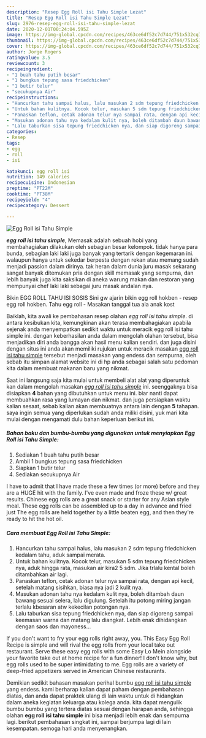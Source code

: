 ```yaml
---
description: "Resep Egg Roll isi Tahu Simple Lezat"
title: "Resep Egg Roll isi Tahu Simple Lezat"
slug: 2976-resep-egg-roll-isi-tahu-simple-lezat
date: 2020-12-01T00:24:04.595Z
image: https://img-global.cpcdn.com/recipes/463ce6df52c7d744/751x532cq70/egg-roll-isi-tahu-simple-foto-resep-utama.jpg
thumbnail: https://img-global.cpcdn.com/recipes/463ce6df52c7d744/751x532cq70/egg-roll-isi-tahu-simple-foto-resep-utama.jpg
cover: https://img-global.cpcdn.com/recipes/463ce6df52c7d744/751x532cq70/egg-roll-isi-tahu-simple-foto-resep-utama.jpg
author: Jorge Rogers
ratingvalue: 3.5
reviewcount: 3
recipeingredient:
- "1 buah tahu putih besar"
- "1 bungkus tepung sasa friedchicken"
- "1 butir telur"
- "secukupnya Air"
recipeinstructions:
- "Hancurkan tahu sampai halus, lalu masukan 2 sdm tepung friedchicken kedalam tahu, aduk sampai merata."
- "Untuk bahan kulitnya. Kocok telur, masukan 5 sdm tepung friedchicken nya, aduk hingga rata, masukan air kira2 5 sdm. Jika trlalu kental boleh ditambahkan air lagi."
- "Panaskan teflon, cetak adonan telur nya sampai rata, dengan api kecil, setelah matang sisihkan, biasa nya jadi 2 kulit nya."
- "Masukan adonan tahu nya kedalam kulit nya, boleh ditambah daun bawang sesuai selera, lalu digulung. Setelah itu potong miring jangan terlalu kbesaran atw kekecilan potongan nya."
- "Lalu taburkan sisa tepung friedchicken nya, dan siap digoreng sampai keemasan warna dan matang lalu diangkat. Lebih enak dihidangkan dengan saos dan mayoness..."
categories:
- Resep
tags:
- egg
- roll
- isi

katakunci: egg roll isi 
nutrition: 149 calories
recipecuisine: Indonesian
preptime: "PT22M"
cooktime: "PT38M"
recipeyield: "4"
recipecategory: Dessert

---
```



![Egg Roll isi Tahu Simple](https://img-global.cpcdn.com/recipes/463ce6df52c7d744/751x532cq70/egg-roll-isi-tahu-simple-foto-resep-utama.jpg)

<b><i>egg roll isi tahu simple</i></b>, Memasak adalah sebuah hobi yang membahagiakan dilakukan oleh sebagian besar kelompok. tidak hanya para bunda, sebagian laki laki juga banyak yang tertarik dengan kegemaran ini. walaupun hanya untuk sekedar berpesta dengan rekan atau memang sudah menjadi passion dalam dirinya. tak heran dalam dunia juru masak sekarang sangat banyak ditemukan pria dengan skill memasak yang sempurna, dan lebih banyak juga kita saksikan di aneka warung makan dan restoran yang mempunyai chef laki laki sebagai juru masak andalan nya.

Bikin EGG ROLL TAHU ISI SOSIS Sini gw ajarin bikin egg roll hokben - resep egg roll hokben. Tahu egg roll - Masakan tanggal tua ala anak kost

Baiklah, kita awali ke pembahasan resep olahan <i>egg roll isi tahu simple</i>. di antara kesibukan kita, kemungkinan akan terasa membahagiakan apabila sejenak anda menyempatkan sedikit waktu untuk meracik egg roll isi tahu simple ini. dengan keberhasilan anda dalam mengolah olahan tersebut, bisa menjadikan diri anda bangga akan hasil menu kalian sendiri. dan juga disini dengan situs ini anda akan memiliki rujukan untuk meracik masakan <u>egg roll isi tahu simple</u> tersebut menjadi masakan yang endess dan sempurna, oleh sebab itu simpan alamat website ini di hp anda sebagai salah satu pedoman kita dalam membuat makanan baru yang nikmat.


Saat ini langsung saja kita mulai untuk membeli alat alat yang diperuntuk kan dalam mengolah masakan <u><i>egg roll isi tahu simple</i></u> ini. seenggaknya bisa disiapkan <b>4</b> bahan yang dibutuhkan untuk menu ini. biar nanti dapat membuahkan rasa yang lumayan dan nikmat. dan juga persiapkan waktu kalian sesaat, sebab kalian akan membuatnya antara lain dengan <b>5</b> tahapan. saya ingin semua yang diperlukan sudah anda miliki disini, yuk mari kita mulai dengan mengamati dulu bahan keperluan berikut ini.

<!--inarticleads1-->

##### Bahan baku dan bumbu-bumbu yang digunakan untuk menyiapkan Egg Roll isi Tahu Simple:

1. Sediakan 1 buah tahu putih besar
1. Ambil 1 bungkus tepung sasa friedchicken
1. Siapkan 1 butir telur
1. Sediakan secukupnya Air


I have to admit that I have made these a few times (or more) before and they are a HUGE hit with the family. I&#39;ve even made and froze these w/ great results. Chinese egg rolls are a great snack or starter for any Asian style meal. These egg rolls can be assembled up to a day in advance and fried just The egg rolls are held together by a little beaten egg, and then they&#39;re ready to hit the hot oil. 

<!--inarticleads2-->

##### Cara membuat Egg Roll isi Tahu Simple:

1. Hancurkan tahu sampai halus, lalu masukan 2 sdm tepung friedchicken kedalam tahu, aduk sampai merata.
1. Untuk bahan kulitnya. Kocok telur, masukan 5 sdm tepung friedchicken nya, aduk hingga rata, masukan air kira2 5 sdm. Jika trlalu kental boleh ditambahkan air lagi.
1. Panaskan teflon, cetak adonan telur nya sampai rata, dengan api kecil, setelah matang sisihkan, biasa nya jadi 2 kulit nya.
1. Masukan adonan tahu nya kedalam kulit nya, boleh ditambah daun bawang sesuai selera, lalu digulung. Setelah itu potong miring jangan terlalu kbesaran atw kekecilan potongan nya.
1. Lalu taburkan sisa tepung friedchicken nya, dan siap digoreng sampai keemasan warna dan matang lalu diangkat. Lebih enak dihidangkan dengan saos dan mayoness...


If you don&#39;t want to fry your egg rolls right away, you. This Easy Egg Roll Recipe is simple and will rival the egg rolls from your local take out restaurant. Serve these easy egg rolls with some Easy Lo Mein alongside your favorite take out at home recipe for a fun dinner! I don&#39;t know why, but egg rolls used to be super intimidating to me. Egg rolls are a variety of deep-fried appetizers served in American Chinese restaurants. 

Demikian sedikit bahasan masakan perihal bumbu <u>egg roll isi tahu simple</u> yang endess. kami berharap kalian dapat paham dengan pembahasan diatas, dan anda dapat praktek ulang di lain waktu untuk di hidangkan dalam aneka kegiatan keluarga atau kolega anda. kita dapat mengulik bumbu bumbu yang tertera diatas sesuai dengan harapan anda, sehingga olahan <b>egg roll isi tahu simple</b> ini bisa menjadi lebih enak dan sempurna lagi. berikut pembahasan singkat ini, sampai berjumpa lagi di lain kesempatan. semoga hari anda menyenangkan.
